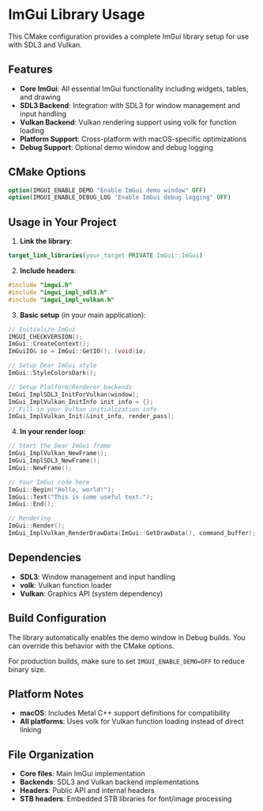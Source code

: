 # ImGui Library Usage

This CMake configuration provides a complete ImGui library setup for use with SDL3 and Vulkan.

## Features

- **Core ImGui**: All essential ImGui functionality including widgets, tables, and drawing
- **SDL3 Backend**: Integration with SDL3 for window management and input handling
- **Vulkan Backend**: Vulkan rendering support using volk for function loading
- **Platform Support**: Cross-platform with macOS-specific optimizations
- **Debug Support**: Optional demo window and debug logging

## CMake Options

```cmake
option(IMGUI_ENABLE_DEMO "Enable ImGui demo window" OFF)
option(IMGUI_ENABLE_DEBUG_LOG "Enable ImGui debug logging" OFF)
```

## Usage in Your Project

1. **Link the library**:
```cmake
target_link_libraries(your_target PRIVATE ImGui::ImGui)
```

2. **Include headers**:
```cpp
#include "imgui.h"
#include "imgui_impl_sdl3.h"
#include "imgui_impl_vulkan.h"
```

3. **Basic setup** (in your main application):
```cpp
// Initialize ImGui
IMGUI_CHECKVERSION();
ImGui::CreateContext();
ImGuiIO& io = ImGui::GetIO(); (void)io;

// Setup Dear ImGui style
ImGui::StyleColorsDark();

// Setup Platform/Renderer backends
ImGui_ImplSDL3_InitForVulkan(window);
ImGui_ImplVulkan_InitInfo init_info = {};
// Fill in your Vulkan initialization info
ImGui_ImplVulkan_Init(&init_info, render_pass);
```

4. **In your render loop**:
```cpp
// Start the Dear ImGui frame
ImGui_ImplVulkan_NewFrame();
ImGui_ImplSDL3_NewFrame();
ImGui::NewFrame();

// Your ImGui code here
ImGui::Begin("Hello, world!");
ImGui::Text("This is some useful text.");
ImGui::End();

// Rendering
ImGui::Render();
ImGui_ImplVulkan_RenderDrawData(ImGui::GetDrawData(), command_buffer);
```

## Dependencies

- **SDL3**: Window management and input handling
- **volk**: Vulkan function loader
- **Vulkan**: Graphics API (system dependency)

## Build Configuration

The library automatically enables the demo window in Debug builds. You can override this behavior with the CMake options.

For production builds, make sure to set `IMGUI_ENABLE_DEMO=OFF` to reduce binary size.

## Platform Notes

- **macOS**: Includes Metal C++ support definitions for compatibility
- **All platforms**: Uses volk for Vulkan function loading instead of direct linking

## File Organization

- **Core files**: Main ImGui implementation
- **Backends**: SDL3 and Vulkan backend implementations  
- **Headers**: Public API and internal headers
- **STB headers**: Embedded STB libraries for font/image processing
